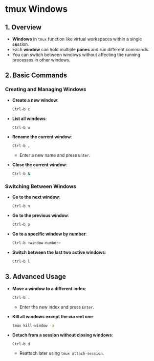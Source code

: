 # tmux Windows

## 1. Overview

- **Windows** in `tmux` function like virtual workspaces within a single session.
- Each **window** can hold multiple **panes** and run different commands.
- You can switch between windows without affecting the running processes in other windows.

## 2. Basic Commands

### Creating and Managing Windows

- **Create a new window**:
    
    ```sh
    Ctrl-b c
    ```
    
- **List all windows**:
    
    ```sh
    Ctrl-b w
    ```
    
- **Rename the current window**:
    
    ```sh
    Ctrl-b ,  
    ```
    
    - Enter a new name and press `Enter`.
- **Close the current window**:
    
    ```sh
    Ctrl-b &  
    ```
    

### Switching Between Windows

- **Go to the next window**:
    
    ```sh
    Ctrl-b n  
    ```
    
- **Go to the previous window**:
    
    ```sh
    Ctrl-b p  
    ```
    
- **Go to a specific window by number**:
    
    ```sh
    Ctrl-b <window-number>  
    ```
    
- **Switch between the last two active windows**:
    
    ```sh
    Ctrl-b l  
    ```
    

## 3. Advanced Usage

- **Move a window to a different index**:
    
    ```sh
    Ctrl-b .  
    ```
    
    - Enter the new index and press `Enter`.
- **Kill all windows except the current one**:
    
    ```sh
    tmux kill-window -a  
    ```
    
- **Detach from a session without closing windows**:
    
    ```sh
    Ctrl-b d  
    ```
    
    - Reattach later using `tmux attach-session`.
